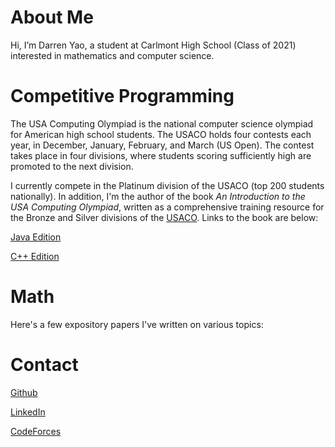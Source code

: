 # About Me

Hi, I’m Darren Yao, a student at Carlmont High School (Class of 2021) interested in mathematics and computer science.

# Competitive Programming
The USA Computing Olympiad is the national computer science olympiad for American high school students. The USACO holds four contests each year, in December, January, February, and March (US Open). The contest takes place in four divisions, where students scoring sufficiently high are promoted to the next division. 

I currently compete in the Platinum division of the USACO (top 200 students nationally). In addition, I'm the author of the book _An Introduction to the USA Computing Olympiad_, written as a comprehensive training resource for the Bronze and Silver divisions of the [USACO](usaco.org). Links to the book are below:

[Java Edition](http://darrenyao.com/usacobook/java.pdf)

[C++ Edition](http://darrenyao.com/usacobook/cpp.pdf)

# Math

Here's a few expository papers I've written on various topics:

# Contact

[Github](https://github.com/darren-yao)

[LinkedIn](https://www.linkedin.com/in/darren-yao-707b61195/)

[CodeForces](https://codeforces.com/profile/darren_yao)


